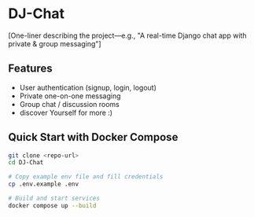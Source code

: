 # DJ-Chat

[One-liner describing the project—e.g., "A real-time Django chat app with private & group messaging"]

## Features
- User authentication (signup, login, logout)
- Private one-on-one messaging
- Group chat / discussion rooms
- discover Yourself for more :)

## Quick Start with Docker Compose
```bash
git clone <repo-url>
cd DJ-Chat

# Copy example env file and fill credentials
cp .env.example .env

# Build and start services
docker compose up --build
